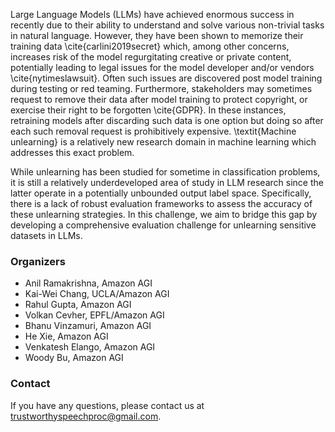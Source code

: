 Large Language Models (LLMs) have achieved enormous success in recently due to their ability to understand and solve various non-trivial tasks in natural language. However, they have been shown to memorize their training data \cite{carlini2019secret} which, among other concerns, increases risk of the model regurgitating creative or private content, potentially leading to legal issues for the model developer and/or vendors \cite{nytimeslawsuit}.  Often such issues are discovered post model training during testing or red teaming. Furthermore, stakeholders may sometimes request to remove their data after model training to protect copyright, or exercise their right to be forgotten \cite{GDPR}. In these instances, retraining models after discarding such data is one option but doing so after each such removal request is prohibitively expensive. \textit{Machine unlearning} is a relatively new research domain in machine learning which addresses this exact problem. 

While unlearning has been studied for sometime in classification problems, it is still a relatively underdeveloped area of study in LLM research since the latter operate in a potentially unbounded output label space. Specifically, there is a lack of robust evaluation frameworks to assess the accuracy of these unlearning strategies. In this challenge, we aim to bridge this gap by developing a comprehensive evaluation challenge for unlearning sensitive datasets in LLMs.


### Organizers
- Anil Ramakrishna, Amazon AGI
- Kai-Wei Chang, UCLA/Amazon AGI
- Rahul Gupta, Amazon AGI
- Volkan Cevher, EPFL/Amazon AGI
- Bhanu Vinzamuri, Amazon AGI
- He Xie, Amazon AGI
- Venkatesh Elango, Amazon AGI
- Woody Bu, Amazon AGI


### Contact
If you have any questions, please contact us at trustworthyspeechproc@gmail.com.
